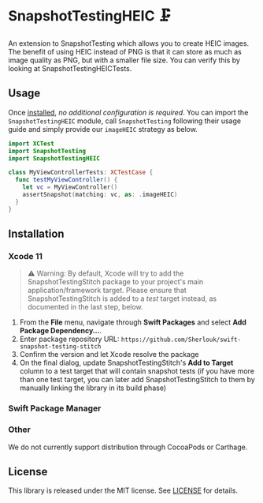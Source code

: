 # SnapshotTestingHEIC 🗜
An extension to SnapshotTesting which allows you to create HEIC images.
The benefit of using HEIC instead of PNG is that it can store as much as image quality as PNG, but with a smaller file size.
You can verify this by looking at SnapshotTestingHEICTests.

## Usage

Once [installed](#installation), _no additional configuration is required_. You can import the `SnapshotTestingHEIC` module, call `SnapshotTesting` following their usage guide and simply provide our `imageHEIC` strategy as below.

```swift
import XCTest
import SnapshotTesting
import SnapshotTestingHEIC

class MyViewControllerTests: XCTestCase {
  func testMyViewController() {
    let vc = MyViewController()
    assertSnapshot(matching: vc, as: .imageHEIC)
  }
}
```

## Installation

### Xcode 11

> ⚠️ Warning: By default, Xcode will try to add the SnapshotTestingStitch package to your project's main application/framework target. Please ensure that SnapshotTestingStitch is added to a _test_ target instead, as documented in the last step, below.
 1. From the **File** menu, navigate through **Swift Packages** and select **Add Package Dependency…**.
 2. Enter package repository URL: `https://github.com/Sherlouk/swift-snapshot-testing-stitch`
 3. Confirm the version and let Xcode resolve the package
 4. On the final dialog, update SnapshotTestingStitch's **Add to Target** column to a test target that will contain snapshot tests (if you have more than one test target, you can later add SnapshotTestingStitch to them by manually linking the library in its build phase)

### Swift Package Manager

### Other

We do not currently support distribution through CocoaPods or Carthage.

## License

This library is released under the MIT license. See [LICENSE](LICENSE) for details.
